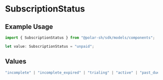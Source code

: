 # SubscriptionStatus

## Example Usage

```typescript
import { SubscriptionStatus } from "@polar-sh/sdk/models/components";

let value: SubscriptionStatus = "unpaid";
```

## Values

```typescript
"incomplete" | "incomplete_expired" | "trialing" | "active" | "past_due" | "canceled" | "unpaid"
```
